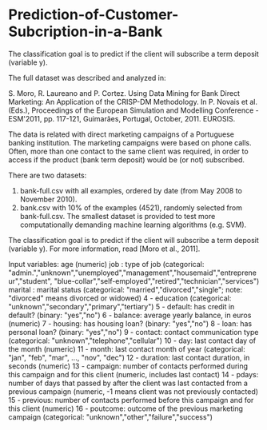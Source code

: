 # Prediction-of-Customer-Subcription-in-a-Bank
The classification goal is to predict if the client will subscribe a term deposit (variable y).


The full dataset was described and analyzed in:

S. Moro, R. Laureano and P. Cortez. Using Data Mining for Bank Direct Marketing: An Application of the CRISP-DM Methodology. 
In P. Novais et al. (Eds.), Proceedings of the European Simulation and Modelling Conference - ESM'2011, pp. 117-121, Guimarães, 
Portugal, October, 2011. EUROSIS.

The data is related with direct marketing campaigns of a Portuguese banking institution. 
The marketing campaigns were based on phone calls. Often, more than one contact to the same client was required, 
in order to access if the product (bank term deposit) would be (or not) subscribed. 

There are two datasets: 
  1) bank-full.csv with all examples, ordered by date (from May 2008 to November 2010).
  2) bank.csv with 10% of the examples (4521), randomly selected from bank-full.csv.
The smallest dataset is provided to test more computationally demanding machine learning algorithms (e.g. SVM).

The classification goal is to predict if the client will subscribe a term deposit (variable y).
For more information, read [Moro et al., 2011].

Input variables:
age (numeric)
job : type of job (categorical: "admin.","unknown","unemployed","management","housemaid","entrepreneur","student",
                                 "blue-collar","self-employed","retired","technician","services") 
marital : marital status (categorical: "married","divorced","single"; note: "divorced" means divorced or widowed)
4 - education (categorical: "unknown","secondary","primary","tertiary")
5 - default: has credit in default? (binary: "yes","no")
6 - balance: average yearly balance, in euros (numeric) 
7 - housing: has housing loan? (binary: "yes","no")
8 - loan: has personal loan? (binary: "yes","no")
9 - contact: contact communication type (categorical: "unknown","telephone","cellular") 
10 - day: last contact day of the month (numeric)
11 - month: last contact month of year (categorical: "jan", "feb", "mar", ..., "nov", "dec")
12 - duration: last contact duration, in seconds (numeric)
13 - campaign: number of contacts performed during this campaign and for this client (numeric, includes last contact)
14 - pdays: number of days that passed by after the client was last contacted from a previous campaign (numeric, -1 means client was not previously contacted)
15 - previous: number of contacts performed before this campaign and for this client (numeric)
16 - poutcome: outcome of the previous marketing campaign (categorical: "unknown","other","failure","success")

